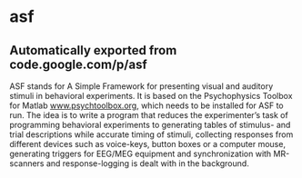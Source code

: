 # asf
## Automatically exported from code.google.com/p/asf
ASF stands for A Simple Framework for presenting visual and auditory stimuli in behavioral experiments. It is based on the Psychophysics Toolbox for Matlab www.psychtoolbox.org, which needs to be installed for ASF to run. The idea is to write a program that reduces the experimenter’s task of programming behavioral experiments to generating tables of stimulus- and trial descriptions while accurate timing of stimuli, collecting responses from different devices such as voice-keys, button boxes or a computer mouse, generating triggers for EEG/MEG equipment and synchronization with MR-scanners and response-logging is dealt with in the background.
